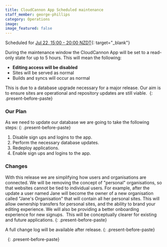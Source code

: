 ```yaml
---
title: CloudCannon App Scheduled maintenance
staff_member: george-phillips
category: Operations
image:
image_featured: false
---
```


Scheduled for [Jul 22, 15:00 - 20:00 NZDT](https://everytimezone.com/s/ba680b09){: target="_blank"}

During the maintenance window the CloudCannon App will be set to a read-only state for up to 5 hours. This will mean the following:

* **Editing access will be disabled**
* Sites will be served as normal
* Builds and syncs will occur as normal

This is due to a database upgrade necessary for a major release. Our aim is to ensure sites are operational and repository updates are still viable.&nbsp;
{: .present-before-paste}

### Our Plan

As we need to update our database we are going to take the following steps:
{: .present-before-paste}

1. Disable sign ups and logins to the app.
2. Perform the necessary database updates.
3. Redeploy applications.
4. Enable sign ups and logins to the app.

### Changes

With this release we are simplifying how users and organisations are connected. We will be removing the concept of "personal" organisations, so that websites cannot be tied to individual users. For example, after the update a user named Jane will become the owner of a new organisation called "Jane's Organisation" that will contain all her personal sites. This will allow ownership transfers for personal sites, and the ability to brand your editing experience. We will also be providing a better onboarding experience for new signups.&nbsp; This will be conceptually clearer for existing and future applications.
{: .present-before-paste}

A full change log will be available after release.
{: .present-before-paste}

&nbsp;
{: .present-before-paste}